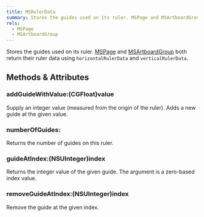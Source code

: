 ```yaml
---
title: MSRulerData
summary: Stores the guides used on its ruler. MSPage and MSArtboardGroup both return their ruler data using <code>horizontalRulerData</code> and <code>verticalRulerData</code>.
rels:
  - MSPage
  - MSArtboardGroup
---
```


Stores the guides used on its ruler. [MSPage](/reference/class/MSPage/) and [MSArtboardGroup](/reference/class/MSArtboardGroup/) both return their ruler data using `horizontalRulerData` and `verticalRulerData`.

## Methods & Attributes

### addGuideWithValue:(CGFloat)value

Supply an integer value (measured from the origin of the ruler). Adds a new guide at the given value.

### numberOfGuides:

Returns the number of guides on this ruler.

### guideAtIndex:(NSUInteger)index

Returns the integer value of the given guide. The argument is a zero-based index value.

### removeGuideAtIndex:(NSUInteger)index

Remove the guide at the given index.
